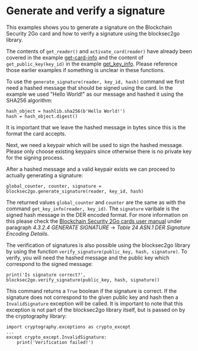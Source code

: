 # Generate and verify a signature

This examples shows you to generate a signature on the Blockchain Security 2Go card and how to verify a signature using the blocksec2go library.

The contents of `get_reader()` and `activate_card(reader)` have already been covered in the example [get-card-info](../get-card-info) and the content of `get_public_key(key_id)` in the example [get_key_info](../get-key-info). Please reference those earlier examples if something is unclear in these functions.

To use the `generate_signature(reader, key_id, hash)` command we first need a hashed message that should be signed using the card. In the example we used "Hello World!" as our message and hashed it using the SHA256 algorithm:

    hash_object = hashlib.sha256(b'Hello World!')
    hash = hash_object.digest()

It is important that we leave the hashed message in bytes since this is the format the card accepts.

Next, we need a keypair which will be used to sign the hashed message. Please only choose existing keypairs since otherwise there is no private key for the signing process.

After a hashed message and a valid keypair exists we can proceed to actually generating a signature:

    global_counter, counter, signature = blocksec2go.generate_signature(reader, key_id, hash)

The returned values `global_counter` and `counter` are the same as with the command `get_key_info(reader, key_id)`. The `signature` varibale is the signed hash message in the DER encoded format. For more information on this please check the [Blockchain Security 2Go cards user manual](https://github.com/Infineon/Blockchain/blob/master/doc/BlockchainSecurity2Go_UserManual.pdf) under paragraph *4.3.2.4 GENERATE SIGNATURE* &rightarrow; *Table 24 ASN.1 DER Signature Encoding Details*.

The verification of signatures is also possible using the blocksec2go library by using the function `verify_signature(public_key, hash, signature)`. To verify, you will need the hashed message and the public key which correspond to the signed message:

    print('Is signature correct?', blocksec2go.verify_signature(public_key, hash, signature))

This command returns a `True` boolean if the signature is correct. If the signature does not correspond to the given public key and hash then a `InvalidSignature` exception will be called. It is important to note that this exception is not part of the blocksec2go library itself, but is passed on by the cryptography library:

    import cryptography.exceptions as crypto_except
    ...
    except crypto_except.InvalidSignature:
        print('Verification failed!')